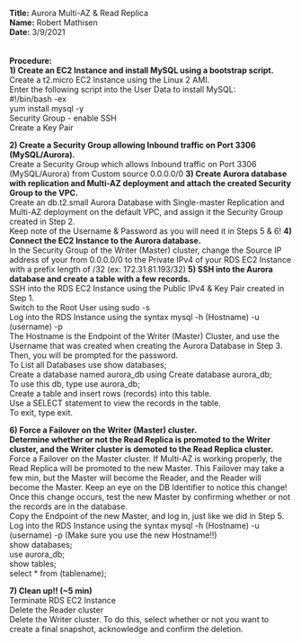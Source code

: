 **Title:** Aurora Multi-AZ & Read Replica\
**Name:** Robert Mathisen\
**Date:** 3/9/2021\
\
\
**Procedure:** <br/>
**1) Create an EC2 Instance and install MySQL using a bootstrap script.** <br/>
Create a t2.micro EC2 Instance using the Linux 2 AMI. \
Enter the following script into the User Data to install MySQL: \
#!/bin/bash -ex \
yum install mysql -y \
Security Group - enable SSH \
Create a Key Pair

**2) Create a Security Group allowing Inbound traffic on Port 3306 (MySQL/Aurora).** <br/>
Create a Security Group which allows Inbound traffic on Port 3306 (MySQL/Aurora) from Custom source 0.0.0.0/0
**3) Create Aurora database with replication and Multi-AZ deployment and attach the created Security Group to the VPC.** <br/>
Create an db.t2.small Aurora Database with Single-master Replication and Multi-AZ deployment on the default VPC, and assign it the Security Group created in Step 2. \
Keep note of the Username & Password as you will need it in Steps 5 & 6!
**4) Connect the EC2 Instance to the Aurora database.** <br/>
In the Security Group of the Writer (Master) cluster, change the Source IP address of your from 0.0.0.0/0 to the Private IPv4 of your RDS EC2 Instance with a prefix length of /32 (ex: 172.31.81.193/32)
**5) SSH into the Aurora database and create a table with a few records.** <br/>
SSH into the RDS EC2 Instance using the Public IPv4 & Key Pair created in Step 1. \
Switch to the Root User using sudo -s \
Log into the RDS Instance using the syntax mysql -h (Hostname) -u (username) -p \
  The Hostname is the Endpoint of the Writer (Master) Cluster, and use the Username that was created when creating the Aurora Database in Step 3. Then, you will be prompted for the password. \
  To List all Databases use show databases; \
  Create a database named aurora_db using Create database aurora_db; \
  To use this db, type use aurora_db; \
  Create a table and insert rows (records) into this table. \
  Use a SELECT statement to view the records in the table. \
  To exit, type exit.
  
**6) Force a Failover on the Writer (Master) cluster. <br/>
Determine whether or not the Read Replica is promoted to the Writer cluster, and the Writer cluster is demoted to the Read Replica cluster.** <br/>
Force a Failover on the Master cluster. If Multi-AZ is working properly, the Read Replica will be promoted to the new Master. This Failover may take a few min, but the Master will become the Reader, and the Reader will become the Master. Keep an eye on the DB Identifier to notice this change! \
Once this change occurs, test the new Master by confirming whether or not the records are in the database. \
Copy the Endpoint of the new Master, and log in, just like we did in Step 5. \
Log into the RDS Instance using the syntax mysql -h (Hostname) -u (username) -p (Make sure you use the new Hostname!!) \
show databases; \
use aurora_db; \
show tables; \
select * from (tablename);
  
**7) Clean up!! (~5 min)** \
Terminate RDS EC2 Instance \
Delete the Reader cluster \
Delete the Writer cluster. To do this, select whether or not you want to create a final snapshot, acknowledge and confirm the deletion.
